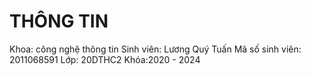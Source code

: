 # THÔNG TIN
Khoa: công nghệ thông tin
Sinh viên: Lương Quý Tuấn
Mã số sinh viên: 2011068591
Lớp: 20DTHC2
Khóa:2020 - 2024
